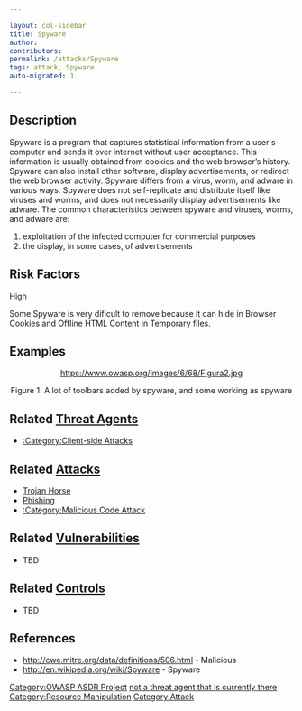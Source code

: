 ```yaml
---

layout: col-sidebar
title: Spyware
author: 
contributors: 
permalink: /attacks/Spyware
tags: attack, Spyware
auto-migrated: 1

---
```


## Description

Spyware is a program that captures statistical information from a user's
computer and sends it over internet without user acceptance. This
information is usually obtained from cookies and the web browser’s
history. Spyware can also install other software, display
advertisements, or redirect the web browser activity. Spyware differs
from a virus, worm, and adware in various ways. Spyware does not
self-replicate and distribute itself like viruses and worms, and does
not necessarily display advertisements like adware. The common
characteristics between spyware and viruses, worms, and adware are:

1.  exploitation of the infected computer for commercial purposes
2.  the display, in some cases, of advertisements

## Risk Factors

High

Some Spyware is very dificult to remove because it can hide in Browser
Cookies and Offline HTML Content in Temporary files.

## Examples

<center>

<https://www.owasp.org/images/6/68/Figura2.jpg>

Figure 1. A lot of toolbars added by spyware, and some working as
spyware

</center>

## Related [Threat Agents](Threat_Agents "wikilink")

  - [:Category:Client-side
    Attacks](:Category:Client-side_Attacks "wikilink")

## Related [Attacks](Attacks "wikilink")

  - [Trojan Horse](Trojan_Horse "wikilink")
  - [Phishing](Phishing "wikilink")
  - [:Category:Malicious Code
    Attack](:Category:Malicious_Code_Attack "wikilink")

## Related [Vulnerabilities](https://owasp.org/www-community/vulnerabilities/)

  - TBD

## Related [Controls](Controls "wikilink")

  - TBD

## References

  - <http://cwe.mitre.org/data/definitions/506.html> - Malicious
  - <http://en.wikipedia.org/wiki/Spyware> - Spyware

[Category:OWASP ASDR Project](Category:OWASP_ASDR_Project "wikilink")
[not a threat agent that is currently there](Category:FIXME "wikilink")
[Category:Resource
Manipulation](Category:Resource_Manipulation "wikilink")
[Category:Attack](Category:Attack "wikilink")